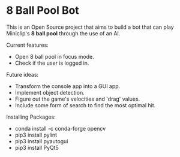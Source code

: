 # 8 Ball Pool Bot

This is an Open Source project that aims to build a bot that can play Miniclip's **8 ball pool** through the use of an AI.

Current features:
- Open 8 ball pool in focus mode.
- Check if the user is logged in.

Future ideas:
- Transform the console app into a GUI app.
- Implement object detection.
- Figure out the game's velocities and 'drag' values.
- Include some form of search to find the most optimal hit.

Installing Packages:
- conda install -c conda-forge opencv
- pip3 install pylint
- pip3 install pyautogui
- pip3 install PyQt5
